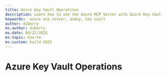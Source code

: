 ```yaml
---
title: Azure Key Vault Operations
description: Learn how to use the Azure MCP Server with Azure Key Vault.
keywords:  azure mcp server, azmcp, key vault
author: diberry
ms.author: diberry
ms.date: 04/22/2025
ms.topic: how-to
ms.custom: build-2025
---
```


# Azure Key Vault Operations